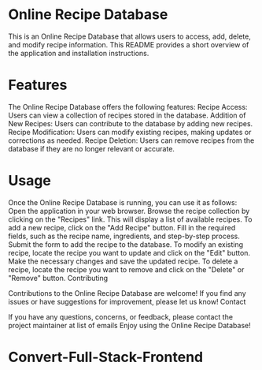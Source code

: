 # Online Recipe Database
This is an Online Recipe Database that allows users to access, add, delete, and modify recipe information. This README provides a short overview of the application and installation instructions.

# Features
The Online Recipe Database offers the following features:
Recipe Access: Users can view a collection of recipes stored in the database.
Addition of New Recipes: Users can contribute to the database by adding new recipes.
Recipe Modification: Users can modify existing recipes, making updates or corrections as needed.
Recipe Deletion: Users can remove recipes from the database if they are no longer relevant or accurate.

# Usage
Once the Online Recipe Database is running, you can use it as follows:
Open the application in your web browser.
Browse the recipe collection by clicking on the "Recipes" link. This will display a list of available recipes.
To add a new recipe, click on the "Add Recipe" button. Fill in the required fields, such as the recipe name, ingredients, and step-by-step process. Submit the form to add the recipe to the database.
To modify an existing recipe, locate the recipe you want to update and click on the "Edit" button. Make the necessary changes and save the updated recipe.
To delete a recipe, locate the recipe you want to remove and click on the "Delete" or "Remove" button.
Contributing

Contributions to the Online Recipe Database are welcome! If you find any issues or have suggestions for improvement, please let us know!
Contact

If you have any questions, concerns, or feedback, please contact the project maintainer at list of emails
Enjoy using the Online Recipe Database!
# Convert-Full-Stack-Frontend
